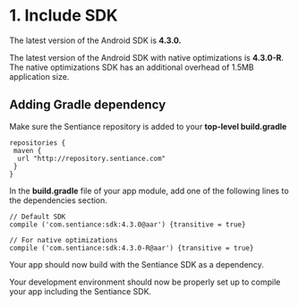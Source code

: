 # 1. Include SDK

The latest version of the Android SDK is **4.3.0.**

The latest version of the Android SDK with native optimizations is **4.3.0-R**.  
The native optimizations SDK has an additional overhead of 1.5MB application size.

## Adding Gradle dependency

Make sure the Sentiance repository is added to your **top-level build.gradle**

```text
repositories {
 maven {
  url "http://repository.sentiance.com"
 }
}
```

In the **build.gradle** file of your app module, add one of the following lines to the dependencies section.

```text
// Default SDK
compile ('com.sentiance:sdk:4.3.0@aar') {transitive = true}
```

```text
// For native optimizations
compile ('com.sentiance:sdk:4.3.0-R@aar') {transitive = true}
```

Your app should now build with the Sentiance SDK as a dependency.

Your development environment should now be properly set up to compile your app including the Sentiance SDK.

